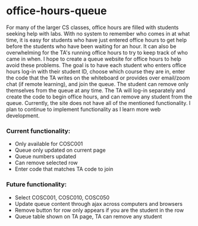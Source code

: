 # office-hours-queue

For many of the larger CS classes, office hours are filled with students seeking help with labs.
With no system to remember who comes in at what time, it is easy for students who have just entered office hours to
get help before the students who have been waiting for an hour. It can also be overwhelming for the TA's running office hours
to try to keep track of who came in when. I hope to create a queue website for office hours to help avoid these problems.
The goal is to have each student who enters office hours log-in with their student ID, choose which course they are in, enter the code that the TA writes on the whiteboard
or provides over email/zoom chat (if remote learning), and join the queue. The student can remove only themselves from the queue at any time. The TA will log-in separately and create the code to begin office hours, and can remove any student from the queue.
Currently, the site does not have all of the mentioned functionality. I plan to continue to implement functionality as I learn more web development.

### Current functionality:

- Only available for COSC001
- Queue only updated on current page
- Queue numbers updated
- Can remove selected row
- Enter code that matches TA code to join

### Future functionality:

- Select COSC001, COSC010, COSC050
- Update queue content through ajax across computers and browsers
- Remove button for row only appears if you are the student in the row
- Queue table shown on TA page, TA can remove any student
